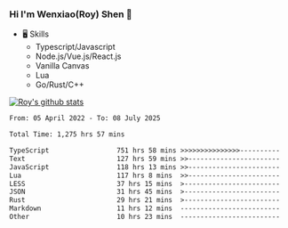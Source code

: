 ### Hi I'm Wenxiao(Roy) Shen 👋
- 🖥 Skills
  - Typescript/Javascript
  - Node.js/Vue.js/React.js
  - Vanilla Canvas
  - Lua
  - Go/Rust/C++

[![Roy's github stats](https://github-readme-stats.vercel.app/api?username=RoyShen12&show_icons=true&theme=radical&hide=prs,contribs)](https://github.com/anuraghazra/github-readme-stats)
<!--START_SECTION:waka-->

```txt
From: 05 April 2022 - To: 08 July 2025

Total Time: 1,275 hrs 57 mins

TypeScript                 751 hrs 58 mins >>>>>>>>>>>>>>>----------   58.46 %
Text                       127 hrs 59 mins >>-----------------------   09.95 %
JavaScript                 118 hrs 13 mins >>-----------------------   09.19 %
Lua                        117 hrs 8 mins  >>-----------------------   09.11 %
LESS                       37 hrs 15 mins  >------------------------   02.90 %
JSON                       31 hrs 45 mins  >------------------------   02.47 %
Rust                       29 hrs 21 mins  >------------------------   02.28 %
Markdown                   11 hrs 12 mins  -------------------------   00.87 %
Other                      10 hrs 23 mins  -------------------------   00.81 %
```

<!--END_SECTION:waka-->
